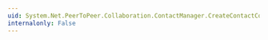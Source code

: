 ```yaml
---
uid: System.Net.PeerToPeer.Collaboration.ContactManager.CreateContactCompleted
internalonly: False
---
```

